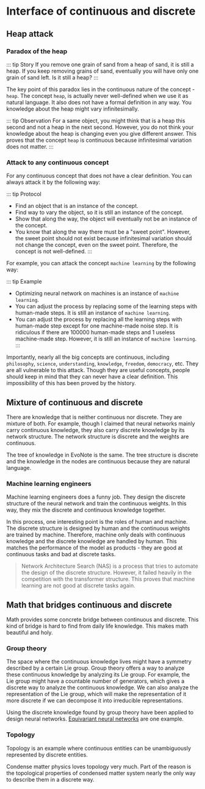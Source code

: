 # Interface of continuous and discrete

## Heap attack

### Paradox of the heap

::: tip Story
If you remove one grain of sand from a heap of sand, it is still a heap. If you keep removing grains of sand, eventually you will have only one grain of sand left. Is it still a heap?
:::

The key point of this paradox lies in the continuous nature of the concept - `heap`. The concept `heap`, is actually never well-defined when we use it as natural language. It also does not have a formal definition in any way. You knowledge about the heap might vary infinitesimally.

::: tip Observation
For a same object, you might think that is a heap this second and not a heap in the next second. However, you do not think your knowledge about the heap is changing even you give different answer. This proves that the concept `heap` is continuous because infinitesimal variation does not matter. 
:::

### Attack to any continuous concept

For any continuous concept that does not have a clear definition. You can always attack it by the following way:

::: tip Protocol
- Find an object that is an instance of the concept. 
- Find way to vary the object, so it is still an instance of the concept.
- Show that along the way, the object will eventually not be an instance of the concept.
- You know that along the way there must be a "sweet point". However, the sweet point should not exist because infinitesimal variation should not change the concept, even on the sweet point. Therefore, the concept is not well-defined.
:::

For example, you can attack the concept `machine learning` by the following way:

::: tip Example
- Optimizing neural network on machines is an instance of `machine learning`.
- You can adjust the process by replacing some of the learning steps with human-made steps. It is still an instance of `machine learning`.
- You can adjust the process by replacing all the learning steps with human-made step except for one machine-made noise step. It is ridiculous if there are 100000 human-made steps and 1 useless machine-made step. However, it is still an instance of `machine learning`.
:::

Importantly, nearly all the big concepts are continuous, including `philosophy`, `science`, `understanding`, `knowledge`, `freedom`, `democracy`, etc. They are all vulnerable to this attack. Though they are useful concepts, people should keep in mind that they can never have a clear definition. This impossibility of this has been proved by the history.

## Mixture of continuous and discrete

There are knowledge that is neither continuous nor discrete. They are mixture of both. For example, though I claimed that neural networks mainly carry continuous knowledge, they also carry discrete knowledge by its network structure. The network structure is discrete and the weights are continuous.

The tree of knowledge in EvoNote is the same. The tree structure is discrete and the knowledge in the nodes are continuous because they are natural language.

### Machine learning engineers 

Machine learning engineers does a funny job. They design the discrete structure of the neural network and train the continuous weights. In this way, they mix the discrete and continuous knowledge together. 

In this process, one interesting point is the roles of human and machine. The discrete structure is designed by human and the continuous weights are trained by machine. Therefore, machine only deals with continuous knowledge and the discrete knowledge are handled by human. This matches the performance of the model as products - they are good at continuous tasks and bad at discrete tasks.

> Network Architecture Search (NAS) is a process that tries to automate the design of the discrete structure. However, it failed heavily in the competition with the transformer structure. This proves that machine learning are not good at discrete tasks again.

## Math that bridges continuous and discrete

Math provides some concrete bridge between continuous and discrete. This kind of bridge is hard to find from daily life knowledge. This makes math beautiful and holy.

### Group theory

The space where the continuous knowledge lives might have a symmetry described by a certain Lie group. Group theory offers a way to analyze these continuous knowledge by analyzing its Lie group. For example, the Lie group might have a countable number of generators, which gives a discrete way to analyze the continuous knowledge. We can also analyze the representation of the Lie group, which will make the representation of it more discrete if we can decompose it into irreducible representations.

Using the discrete knowledge found by group theory have been applied to design neural networks. [Equivariant neural networks](https://arxiv.org/abs/2006.10503) are one example. 

### Topology

Topology is an example where continuous entities can be unambiguously represented by discrete entities.

Condense matter physics loves topology very much. Part of the reason is the topological properties of condensed matter system nearly the only way to describe them in a discrete way.